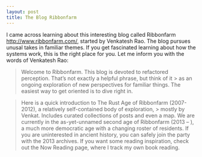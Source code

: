 ```yaml
---
layout: post
title: The Blog Ribbonfarm
---
```


I came across learning about this interesting blog called Ribbonfarm <http://www.ribbonfarm.com/>, started by Venkatesh Rao. The blog pursues unusal takes in familiar themes. If you get fascinated learning about how the systems work, this is the right place for you. Let me inform you with the words of Venkatesh Rao: 


> Welcome to Ribbonfarm. This blog is devoted to refactored perception. That’s not exactly a helpful phrase, but think of it > as an ongoing exploration of new perspectives for familiar things. The easiest way to get oriented is to dive right in.

> Here is a quick introduction to The Rust Age of Ribbonfarm (2007-2012), a relatively self-contained body of exploration, > mostly by Venkat. Includes curated collections of posts and even a map.
We are currently in the as-yet-unnamed second age of Ribbonfarm (2013 – ), a much more democratic age with a changing roster of residents. If you are uninterested in ancient history, you can safely join the party with the 2013 archives.
If you want some reading inspiration, check out the Now Reading page, where I track my own book reading.
 





